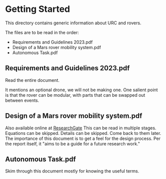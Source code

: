 # Getting Started

This directory contains generic information about URC and rovers.

The files are to be read in the order:
- Requirements and Guidelines 2023.pdf
- Design of a Mars rover mobility system.pdf
- Autonomous Task.pdf

## Requirements and Guidelines 2023.pdf
Read the entire document.

It mentions an optional drone, we will not be making one.
One salient point is that the rover can be modular, with parts that can be
swapped out between events.

## Design of a Mars rover mobility system.pdf
Also available online at 
[ResearchGate](https://www.researchgate.net/publication/258659740_Design_of_a_Mars_Rover_Mobility_System)
This can be read in multiple stages.
Equations can be skipped. Details can be skipped. Come back to them later.
The importance of this document is to get a feel for the design process.
Per the report itself, it "aims to be a guide for a future research work."

## Autonomous Task.pdf
Skim through this document mostly for knowing the useful terms.
